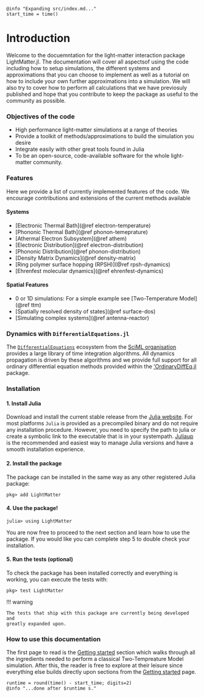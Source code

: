 ```@setup logging
@info "Expanding src/index.md..."
start_time = time()
```
# Introduction

Welcome to the docuemntation for the light-matter interaction package LightMatter.jl.
The documentation will cover all aspectsof using the code including how to setup simulations,
the different systems and approximations that you can choose to implement as well as a tutorial
on how to include your own further approximations into a simulation. We will also try to cover
how to perform all calculations that we have previosuly published and hope that you contribute
to keep the package as useful to the community as possible.

### Objectives of the code

- High performance light-matter simulations at a range of theories
- Provide a toolkit of methods/approximations to build the simulation you desire
- Integrate easily with other great tools found in Julia
- To be an open-source, code-available software for the whole light-matter community.

### Features

Here we provide a list of currently implemented features of the code.
We encourage contributions and extensions of the current methods available

#### Systems 

- [Electronic Thermal Bath](@ref electron-temperature)
- [Phononic Thermal Bath](@ref phonon-temeprature)
- [Athermal Electron Subsystem](@ref athem)
- [Electronic Distribution](@ref electron-distribution)
- [Phononic Distribution](@ref phonon-distribution)
- [Density Matrix Dynamics](@ref density-matrix)
- [Ring polymer surface hopping (RPSH)](@ref rpsh-dynamics)
- [Ehrenfest molecular dynamics](@ref ehrenfest-dynamics)

#### Spatial Features

- 0 or 1D simulations: For a simple example see [Two-Temperature Model](@ref ttm)
- [Spatially resolved density of states](@ref surface-dos)
- [Simulating complex systems](@ref antenna-reactor)

### Dynamics with `DifferentialEquations.jl`

The [`DifferentialEquations`](https://diffeq.sciml.ai/stable/) ecosystem from the
[SciML organisation](https://github.com/SciML/) provides a large library of time integration
algorithms. All dynamics propagation is driven by these algorithms and we provide full support
for all ordinary differential equation methods provided within the ['OrdinaryDiffEq.jl](https://docs.sciml.ai/OrdinaryDiffEq/stable/)
package. 

### Installation

#### 1. Install Julia
Download and install the current stable release from the [Julia website](https://julialang.org/downloads/).
For most platforms `Julia` is provided as a precompiled binary and do not require any installation procedure. However, you need to specify the path to julia or create a symbolic link to the executable that is in your systempath. [Juliaup](https://github.com/JuliaLang/juliaup) is the recommended and easiest
way to manage Julia versions and have a smooth installation experience.

#### 2. Install the package
The package can be installed in the same way as any other registered Julia package:
```julia-repl
pkg> add LightMatter
```

#### 4. Use the package!
```julia-repl
julia> using LightMatter
```
You are now free to proceed to the next section and learn how to use the package.
If you would like you can complete step 5 to double check your installation.

#### 5. Run the tests (optional)

To check the package has been installed correctly and everything is working,
you can execute the tests with:
```julia-repl
pkg> test LightMatter
```

!!! warning

    The tests that ship with this package are currently being developed and
    greatly expanded upon.

### How to use this documentation

The first page to read is the [Getting started](@ref) section which walks through all the ingredients
needed to perform a classical Two-Tempreature Model simulation. 
After this, the reader is free to explore at their leisure since everything else builds directly
upon sections from the [Getting started](@ref) page.
```@setup logging
runtime = round(time() - start_time; digits=2)
@info "...done after $runtime s."
```

